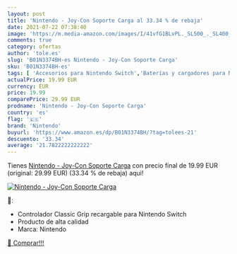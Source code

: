 ```yaml
---
layout: post
title: 'Nintendo - Joy-Con Soporte Carga al 33.34 % de rebaja'
date: 2021-07-22 07:38:40
image: 'https://m.media-amazon.com/images/I/41vfG1BLvPL._SL500_._SL400_.jpg'
comments: true
category: ofertas
author: 'tole.es'
slug: 'B01N3374BH-es Nintendo - Joy-Con Soporte Carga'
sku: 'B01N3374BH-es'
tags: [ 'Accesorios para Nintendo Switch','Baterías y cargadores para Nintendo Switch','Cargadores para Nintendo Switch','Hardware y juegos para Nintendo Switch','Videojuegos','nintendo', ]
actualPrice: 19.99 EUR
currency: EUR
price: 19.99
comparePrice: 29.99 EUR
prodname: 'Nintendo - Joy-Con Soporte Carga'
country: 'es'
flag: '🇪🇸'
brand: 'Nintendo'
buyurl: 'https://www.amazon.es/dp/B01N3374BH/?tag=tolees-21'
descuento: '33.34'
average: '21.7822222222222'
---
```


Tienes [Nintendo - Joy-Con Soporte Carga](https://www.amazon.es/dp/B01N3374BH/?tag=tolees-21) con precio final de  19.99 EUR (original: 29.99 EUR) (33.34 %  de rebaja) aqui!

[![Nintendo - Joy-Con Soporte Carga](https://m.media-amazon.com/images/I/41vfG1BLvPL._SL500_._SL400_.jpg)](https://www.amazon.es/dp/B01N3374BH/?tag=tolees-21)

🔎:

- Controlador Classic Grip recargable para Nintendo Switch
- Producto de alta calidad
- Marca: Nintendo

[🛒 Comprar!!!](https://www.amazon.es/dp/B01N3374BH/?tag=tolees-21)
